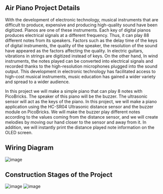 ## Air Piano Project Details
With the development of electronic technology, musical instruments that are difficult to produce, expensive and producing high-quality sound have been digitized. Pianos are one of these instruments. Each key of digital pianos produces electrical signals at a different frequency. Thus, it can play 88 different notes from its speakers. Factors such as the delay time of the keys of digital instruments, the quality of the speaker, the resolution of the sound have appeared as the factors affecting the quality. In electric guitars, vibrations in strings are digitized instead of keys. On the other hand, In wind instruments, the notes played can be converted into electrical signals and recorded thanks to the high-resolution microphones plugged into the sound output. This development in electronic technology has facilitated access to high-cost musical instruments, music education has gained a wider variety and spread to a wider audience. 

In this project we will make a simple piano that can play 8 notes with PicoBricks. The speaker of this piano will be the buzzer. The ultrasonic sensor will act as the keys of the piano. In this project, we will make a piano application using the HC-SR04 Ultrasonic distance sensor and the buzzer module on PicoBricks. We will make the buzzer play different notes according to the values coming from the distance sensor, and we will create melodies by moving our hand closer to the sensor and away from it. In addition, we will instantly print the distance played note information on the OLED screen.

## Wiring Diagram

  ![image](https://user-images.githubusercontent.com/111511331/200297046-41f515e5-1a3d-4f69-a2c0-21e05c06b73b.png)

## Construction Stages of the Project

![image](https://user-images.githubusercontent.com/111511331/200297099-fd6df527-278c-435b-a06e-5593cdb47c35.png)
![image](https://user-images.githubusercontent.com/111511331/200297146-c30ae08c-b80c-4f04-8a40-07c8c316a003.png)
